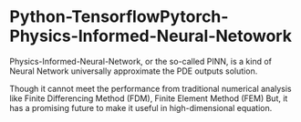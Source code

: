 # Python-TensorflowPytorch-Physics-Informed-Neural-Netowork

Physics-Informed-Neural-Network, or the so-called PINN, is a kind of Neural Network universally approximate the PDE outputs solution. 

Though it cannot meet the performance from traditional numerical analysis like Finite Differencing Method (FDM), Finite Element Method (FEM)
But, it has a promising future to make it useful in high-dimensional equation.
